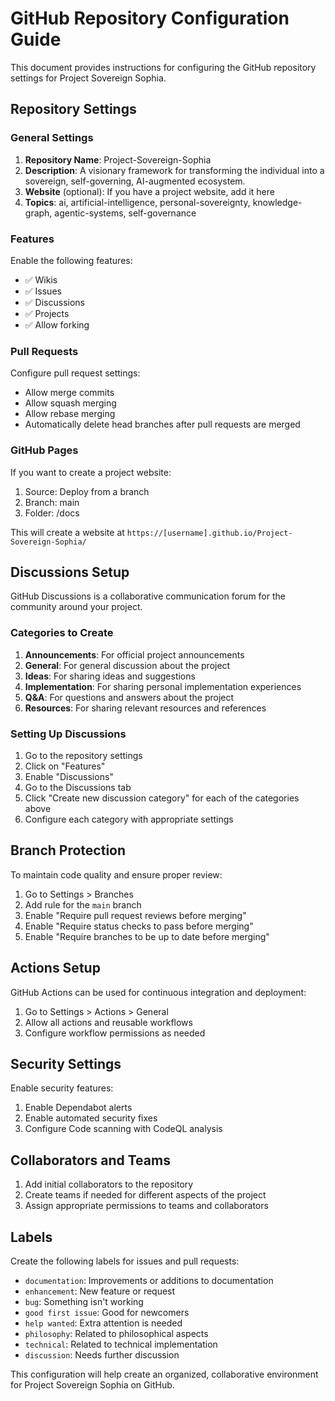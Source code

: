 # GitHub Repository Configuration Guide

This document provides instructions for configuring the GitHub repository settings for Project Sovereign Sophia.

## Repository Settings

### General Settings

1. **Repository Name**: Project-Sovereign-Sophia
2. **Description**: A visionary framework for transforming the individual into a sovereign, self-governing, AI-augmented ecosystem.
3. **Website** (optional): If you have a project website, add it here
4. **Topics**: ai, artificial-intelligence, personal-sovereignty, knowledge-graph, agentic-systems, self-governance

### Features

Enable the following features:
- ✅ Wikis
- ✅ Issues
- ✅ Discussions
- ✅ Projects
- ✅ Allow forking

### Pull Requests

Configure pull request settings:
- Allow merge commits
- Allow squash merging
- Allow rebase merging
- Automatically delete head branches after pull requests are merged

### GitHub Pages

If you want to create a project website:
1. Source: Deploy from a branch
2. Branch: main
3. Folder: /docs

This will create a website at `https://[username].github.io/Project-Sovereign-Sophia/`

## Discussions Setup

GitHub Discussions is a collaborative communication forum for the community around your project.

### Categories to Create

1. **Announcements**: For official project announcements
2. **General**: For general discussion about the project
3. **Ideas**: For sharing ideas and suggestions
4. **Implementation**: For sharing personal implementation experiences
5. **Q&A**: For questions and answers about the project
6. **Resources**: For sharing relevant resources and references

### Setting Up Discussions

1. Go to the repository settings
2. Click on "Features"
3. Enable "Discussions"
4. Go to the Discussions tab
5. Click "Create new discussion category" for each of the categories above
6. Configure each category with appropriate settings

## Branch Protection

To maintain code quality and ensure proper review:

1. Go to Settings > Branches
2. Add rule for the `main` branch
3. Enable "Require pull request reviews before merging"
4. Enable "Require status checks to pass before merging"
5. Enable "Require branches to be up to date before merging"

## Actions Setup

GitHub Actions can be used for continuous integration and deployment:

1. Go to Settings > Actions > General
2. Allow all actions and reusable workflows
3. Configure workflow permissions as needed

## Security Settings

Enable security features:
1. Enable Dependabot alerts
2. Enable automated security fixes
3. Configure Code scanning with CodeQL analysis

## Collaborators and Teams

1. Add initial collaborators to the repository
2. Create teams if needed for different aspects of the project
3. Assign appropriate permissions to teams and collaborators

## Labels

Create the following labels for issues and pull requests:
- `documentation`: Improvements or additions to documentation
- `enhancement`: New feature or request
- `bug`: Something isn't working
- `good first issue`: Good for newcomers
- `help wanted`: Extra attention is needed
- `philosophy`: Related to philosophical aspects
- `technical`: Related to technical implementation
- `discussion`: Needs further discussion

This configuration will help create an organized, collaborative environment for Project Sovereign Sophia on GitHub.
